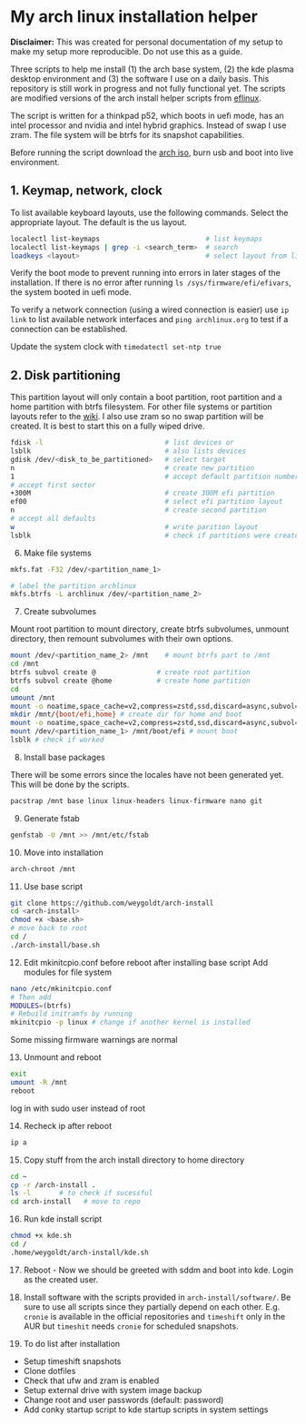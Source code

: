 # My arch linux installation helper
**Disclaimer:** This was created for personal documentation of my setup to make my setup more reproducible. Do not use this as a guide.

Three scripts to help me install (1) the arch base system, (2) the kde plasma desktop environment and (3) the software I use on a daily basis. This repository is still work in progress and not fully functional yet. The scripts are modified versions of the arch install helper scripts from [eflinux](https://gitlab.com/eflinux).

The script is written for a thinkpad p52, which boots in uefi mode, has an intel processor and nvidia and intel hybrid graphics. Instead of swap I use zram. The file system will be btrfs for its snapshot capabilities.

Before running the script download the [arch iso](https://archlinux.org/download/), burn usb and boot into live environment.

## 1. Keymap, network, clock

To list available keyboard layouts, use the following commands. Select the appropriate layout. The default is the us layout.
```sh
localectl list-keymaps                          # list keymaps
localectl list-keymaps | grep -i <search_term>  # search 
loadkeys <layout>                               # select layout from list
```
Verify the boot mode to prevent running into errors in later stages of the installation. If there is no error after running `ls /sys/firmware/efi/efivars`, the system booted in uefi mode.

To verify a network connection (using a wired connection is easier) use `ip link` to list available network interfaces and `ping archlinux.org` to test if a connection can be established.

Update the system clock with `timedatectl set-ntp true`

## 2. Disk partitioning

This partition layout will only contain a boot partition, root partition and a home partition with btrfs filesystem. For other file systems or partition layouts refer to the [wiki](https://wiki.archlinux.org/title/Installation_guide). I also use zram so no swap partition will be created. It is best to start this on a fully wiped drive.

```sh
fdisk -l                              # list devices or
lsblk                                 # also lists devices
gdisk /dev/<disk_to_be_partitioned>   # select target
n                                     # create new partition
1                                     # accept default partition number
# accept first sector
+300M                                 # create 300M efi partition
ef00                                  # select efi partition layout 
n                                     # create second partition
# accept all defaults
w                                     # write parition layout
lsblk                                 # check if partitions were created
```

6. Make file systems
```sh
mkfs.fat -F32 /dev/<partition_name_1>

# label the partition archlinux
mkfs.btrfs -L archlinux /dev/<partition_name_2>
```

7. Create subvolumes

Mount root partition to mount directory, create btrfs subvolumes, unmount directory, then remount subvolumes with their own options.
```sh
mount /dev/<partition_name_2> /mnt    # mount btrfs part to /mnt
cd /mnt
btrfs subvol create @               # create root partition
btrfs subvol create @home           # create home partition
cd
umount /mnt
mount -o noatime,space_cache=v2,compress=zstd,ssd,discard=async,subvol=@ /dev/<partition_name_2> /mnt # mount root
mkdir /mnt/{boot/efi,home} # create dir for home and boot
mount -o noatime,space_cache=v2,compress=zstd,ssd,discard=async,subvol=@home /dev/<partition_name_2> /mnt/home # mount home
mount /dev/<partition_name_1> /mnt/boot/efi # mount boot
lsblk # check if worked
```
8. Install base packages

There will be some errors since the locales have not been generated yet. This will be done by the scripts.
```sh
pacstrap /mnt base linux linux-headers linux-firmware nano git
```

9. Generate fstab
```sh 
genfstab -U /mnt >> /mnt/etc/fstab
```

10. Move into installation
```sh
arch-chroot /mnt
```
11.  Use base script
```sh 
git clone https://github.com/weygoldt/arch-install
cd <arch-install>
chmod +x <base.sh>
# move back to root
cd /
./arch-install/base.sh
```

12. Edit mkinitcpio.conf before reboot after installing base script
Add modules for file system
```sh
nano /etc/mkinitcpio.conf
# Then add
MODULES=(btrfs)
# Rebuild initramfs by running
mkinitcpio -p linux # change if another kernel is installed
```
Some missing firmware warnings are normal

13. Unmount and reboot
```sh
exit
umount -R /mnt
reboot
```
log in with sudo user instead of root

14. Recheck ip after reboot
```sh
ip a
```
15. Copy stuff from the arch install directory to home directory
```sh
cd ~
cp -r /arch-install .
ls -l       # to check if sucessful
cd arch-install   # move to repo
```
16. Run kde install script 
```sh
chmod +x kde.sh
cd /
.home/weygoldt/arch-install/kde.sh
```

17. Reboot - 
Now we should be greeted with sddm and boot into kde. Login as the created user.

1.  Install software with the scripts provided in `arch-install/software/`. Be sure to use all scripts since they partially depend on each other. E.g. `cronie` is available in the official repositories and `timeshift` only in the AUR but `timeshit` needs `cronie` for scheduled snapshots.

2.  To do list after installation
- Setup timeshift snapshots
- Clone dotfiles
- Check that ufw and zram is enabled
- Setup external drive with system image backup
- Change root and user passwords (default: password)
- Add conky startup script to kde startup scripts in system settings
